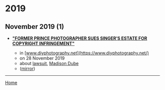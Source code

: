 # 2019

## November 2019 (1)

 - [**"FORMER PRINCE PHOTOGRAPHER SUES SINGER’S ESTATE FOR COPYRIGHT INFRINGEMENT"**](https://www.diyphotography.net/former-prince-photographer-sues-singers-estate-for-copyright-infringement/)

    - in [www.diyphotography.net](https://www.diyphotography.net/)
    - on 28 November 2019
    - about [lawsuit](../../topics/lawsuit/index.md), [Madison Dube](../../topics/madison-dube/index.md)
    - ([mirror](https://web.archive.org/web/*/https://www.diyphotography.net/former-prince-photographer-sues-singers-estate-for-copyright-infringement/))

----

[Home](../index.md)
